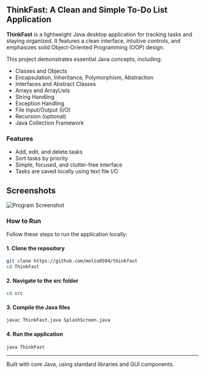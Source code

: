 ## ThinkFast: A Clean and Simple To-Do List Application

**ThinkFast** is a lightweight Java desktop application for tracking tasks and staying organized. It features a clean interface, intuitive controls, and emphasizes solid Object-Oriented Programming (OOP) design.

This project demonstrates essential Java concepts, including:

- Classes and Objects
- Encapsulation, Inheritance, Polymorphism, Abstraction
- Interfaces and Abstract Classes
- Arrays and ArrayLists
- String Handling
- Exception Handling
- File Input/Output (I/O)
- Recursion (optional)
- Java Collection Framework

### Features
- Add, edit, and delete tasks
- Sort tasks by priority
- Simple, focused, and clutter-free interface
- Tasks are saved locally using text file I/O

## Screenshots

![Program Screenshot](./assets/)

### How to Run

Follow these steps to run the application locally:

#### 1. Clone the repository

```bash
git clone https://github.com/melio0504/thinkfast
cd ThinkFast
```

#### 2. Navigate to the src folder

```bash
cd src
```

#### 3. Compile the Java files

```bash
javac ThinkFast.java SplashScreen.java 
```

#### 4. Run the application

```bash
java ThinkFast
```

---

Built with core Java, using standard libraries and GUI components.